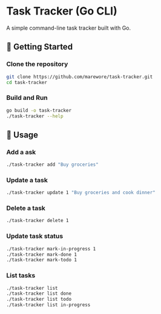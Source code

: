 # Task Tracker (Go CLI)

A simple command-line task tracker built with Go.

## 🚀 Getting Started

### Clone the repository

```bash
git clone https://github.com/marewore/task-tracker.git
cd task-tracker
```

### Build and Run

```bash
go build -o task-tracker
./task-tracker --help
```

## 📌 Usage

### Add a ask

```bash
./task-tracker add "Buy groceries"
```

### Update a task

```bash
./task-tracker update 1 "Buy groceries and cook dinner"
```

### Delete a task

```bash
./task-tracker delete 1
```

### Update task status

```bash
./task-tracker mark-in-progress 1
./task-tracker mark-done 1
./task-tracker mark-todo 1
```

### List tasks

```bash
./task-tracker list
./task-tracker list done
./task-tracker list todo
./task-tracker list in-progress
```

